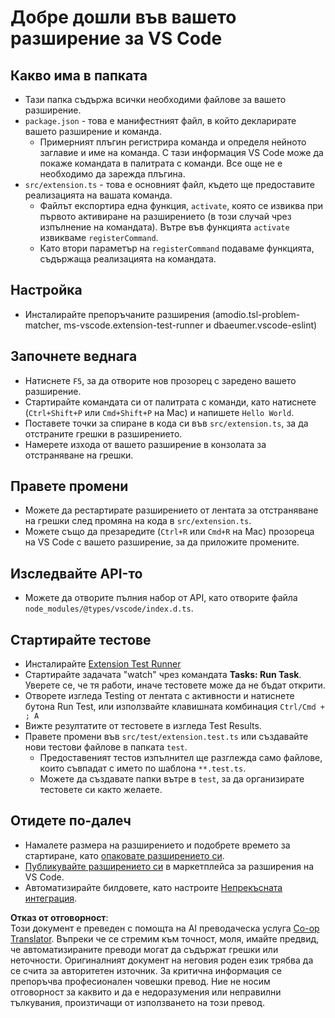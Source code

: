 <!--
CO_OP_TRANSLATOR_METADATA:
{
  "original_hash": "62b2632720dd39ef391d6b60b9b4bfb8",
  "translation_date": "2025-05-09T05:45:07+00:00",
  "source_file": "code/09.UpdateSamples/Aug/vscode/phiext/vsc-extension-quickstart.md",
  "language_code": "bg"
}
-->
# Добре дошли във вашето разширение за VS Code

## Какво има в папката

* Тази папка съдържа всички необходими файлове за вашето разширение.
* `package.json` - това е манифестният файл, в който декларирате вашето разширение и команда.
  * Примерният плъгин регистрира команда и определя нейното заглавие и име на команда. С тази информация VS Code може да покаже командата в палитрата с команди. Все още не е необходимо да зарежда плъгина.
* `src/extension.ts` - това е основният файл, където ще предоставите реализацията на вашата команда.
  * Файлът експортира една функция, `activate`, която се извиква при първото активиране на разширението (в този случай чрез изпълнение на командата). Вътре във функцията `activate` извикваме `registerCommand`.
  * Като втори параметър на `registerCommand` подаваме функцията, съдържаща реализацията на командата.

## Настройка

* Инсталирайте препоръчаните разширения (amodio.tsl-problem-matcher, ms-vscode.extension-test-runner и dbaeumer.vscode-eslint)

## Започнете веднага

* Натиснете `F5`, за да отворите нов прозорец с заредено вашето разширение.
* Стартирайте командата си от палитрата с команди, като натиснете (`Ctrl+Shift+P` или `Cmd+Shift+P` на Mac) и напишете `Hello World`.
* Поставете точки за спиране в кода си във `src/extension.ts`, за да отстраните грешки в разширението.
* Намерете изхода от вашето разширение в конзолата за отстраняване на грешки.

## Правете промени

* Можете да рестартирате разширението от лентата за отстраняване на грешки след промяна на кода в `src/extension.ts`.
* Можете също да презаредите (`Ctrl+R` или `Cmd+R` на Mac) прозореца на VS Code с вашето разширение, за да приложите промените.

## Изследвайте API-то

* Можете да отворите пълния набор от API, като отворите файла `node_modules/@types/vscode/index.d.ts`.

## Стартирайте тестове

* Инсталирайте [Extension Test Runner](https://marketplace.visualstudio.com/items?itemName=ms-vscode.extension-test-runner)
* Стартирайте задачата "watch" чрез командата **Tasks: Run Task**. Уверете се, че тя работи, иначе тестовете може да не бъдат открити.
* Отворете изгледа Testing от лентата с активности и натиснете бутона Run Test, или използвайте клавишната комбинация `Ctrl/Cmd + ; A`
* Вижте резултатите от тестовете в изгледа Test Results.
* Правете промени във `src/test/extension.test.ts` или създавайте нови тестови файлове в папката `test`.
  * Предоставеният тестов изпълнител ще разглежда само файлове, които съвпадат с името по шаблона `**.test.ts`.
  * Можете да създавате папки вътре в `test`, за да организирате тестовете си както желаете.

## Отидете по-далеч

* Намалете размера на разширението и подобрете времето за стартиране, като [опаковате разширението си](https://code.visualstudio.com/api/working-with-extensions/bundling-extension).
* [Публикувайте разширението си](https://code.visualstudio.com/api/working-with-extensions/publishing-extension) в маркетплейса за разширения на VS Code.
* Автоматизирайте билдовете, като настроите [Непрекъсната интеграция](https://code.visualstudio.com/api/working-with-extensions/continuous-integration).

**Отказ от отговорност**:  
Този документ е преведен с помощта на AI преводаческа услуга [Co-op Translator](https://github.com/Azure/co-op-translator). Въпреки че се стремим към точност, моля, имайте предвид, че автоматизираните преводи могат да съдържат грешки или неточности. Оригиналният документ на неговия роден език трябва да се счита за авторитетен източник. За критична информация се препоръчва професионален човешки превод. Ние не носим отговорност за каквито и да е недоразумения или неправилни тълкувания, произтичащи от използването на този превод.